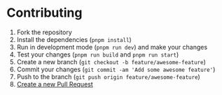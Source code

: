 # Contributing

1. Fork the repository
2. Install the dependencies (`pnpm install`)
3. Run in development mode (`pnpm run dev`) and make your changes
4. Test your changes (`pnpm run build` and `pnpm run start`)
5. Create a new branch (`git checkout -b feature/awesome-feature`)
6. Commit your changes (`git commit -am 'Add some awesome feature'`)
7. Push to the branch (`git push origin feature/awesome-feature`)
8. [Create a new Pull Request](https://github.com/SnailyCAD-Manager/v3/pulls)